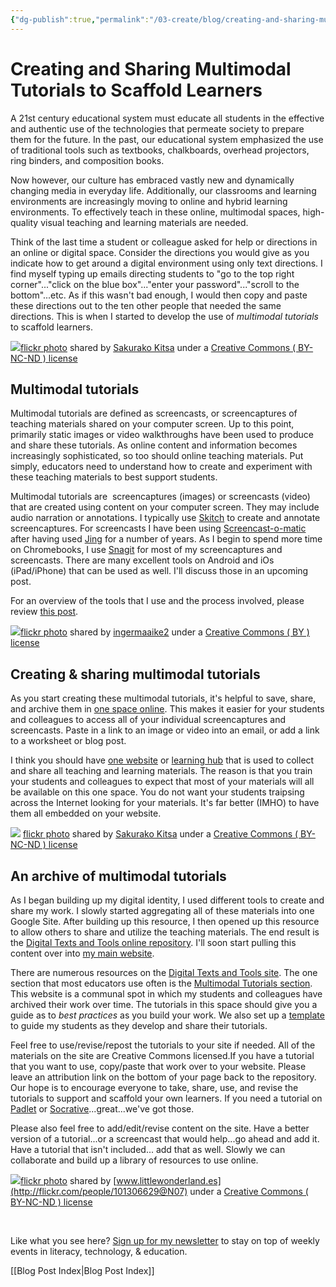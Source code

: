 ```yaml
---
{"dg-publish":true,"permalink":"/03-create/blog/creating-and-sharing-multimodal-tutorials-to-scaffold-learners/","title":"Creating and Sharing Multimodal Tutorials to Scaffold Learners","tags":["multimodal-tutorial","orms"]}
---
```


# Creating and Sharing Multimodal Tutorials to Scaffold Learners

A 21st century educational system must educate all students in the effective and authentic use of the technologies that permeate society to prepare them for the future. In the past, our educational system emphasized the use of traditional tools such as textbooks, chalkboards, overhead projectors, ring binders, and composition books.

Now however, our culture has embraced vastly new and dynamically changing media in everyday life. Additionally, our classrooms and learning environments are increasingly moving to online and hybrid learning environments. To effectively teach in these online, multimodal spaces, high-quality visual teaching and learning materials are needed.

Think of the last time a student or colleague asked for help or directions in an online or digital space. Consider the directions you would give as you indicate how to get around a digital environment using only text directions. I find myself typing up emails directing students to "go to the top right corner"..."click on the blue box"..."enter your password"..."scroll to the bottom"...etc. As if this wasn't bad enough, I would then copy and paste these directions out to the ten other people that needed the same directions. This is when I started to develop the use of _multimodal tutorials_ to scaffold learners.

[![](images/1414161334_b9bfbcdadf.jpg)](http://flickr.com/photos/kitsa_sakurako/1414161334 "Molded Pancake tutorial")[flickr photo](http://flickr.com/photos/kitsa_sakurako/1414161334 "Molded Pancake tutorial") shared by [Sakurako Kitsa](http://flickr.com/people/kitsa_sakurako) under a [Creative Commons ( BY-NC-ND ) license](http://creativecommons.org/licenses/by-nc-nd/2.0/)

## Multimodal tutorials

Multimodal tutorials are defined as screencasts, or screencaptures of teaching materials shared on your computer screen. Up to this point, primarily static images or video walkthroughs have been used to produce and share these tutorials. As online content and information becomes increasingly sophisticated, so too should online teaching materials. Put simply, educators need to understand how to create and experiment with these teaching materials to best support students.

Multimodal tutorials are  screencaptures (images) or screencasts (video) that are created using content on your computer screen. They may include audio narration or annotations. I typically use [Skitch](https://sites.google.com/site/textsandtools/techtutorials/screencasts/skitch) to create and annotate screencaptures. For screencasts I have been using [Screencast-o-matic](https://sites.google.com/site/textsandtools/techtutorials/screencasts/screencast-o-matic) after having used [Jing](https://sites.google.com/site/textsandtools/techtutorials/screencasts/jing) for a number of years. As I begin to spend more time on Chromebooks, I use [Snagit](https://chrome.google.com/webstore/detail/techsmith-snagit-extensio/annopcfmbiofommjmcmcfmhklhgbhkce?hl=en-US) for most of my screencaptures and screencasts. There are many excellent tools on Android and iOs (iPad/iPhone) that can be used as well. I'll discuss those in an upcoming post.

For an overview of the tools that I use and the process involved, please review [this post](http://wiobyrne.com/screencaptures-screencasts-education-assessment-research/).

[![](images/4387426060_1e20a09571.jpg)](http://flickr.com/photos/ingermaaike2/4387426060 "flower tutorial")[flickr photo](http://flickr.com/photos/ingermaaike2/4387426060 "flower tutorial") shared by [ingermaaike2](http://flickr.com/people/ingermaaike2) under a [Creative Commons ( BY ) license](http://creativecommons.org/licenses/by/2.0/)

## Creating & sharing multimodal tutorials

As you start creating these multimodal tutorials, it's helpful to save, share, and archive them in [one space online](http://wiobyrne.com/why-you-should-build-and-maintain-your-one-space-on-the-internet/). This makes it easier for your students and colleagues to access all of your individual screencaptures and screencasts. Paste in a link to an image or video into an email, or add a link to a worksheet or blog post.

I think you should have [one website](http://wiobyrne.com/building-your-hub/) or [learning hub](http://wiobyrne.com/use-google-sites-for-educators-to-build-your-own-digital-learning-hub/) that is used to collect and share all teaching and learning materials. The reason is that you train your students and colleagues to expect that most of your materials will all be available on this one space. You do not want your students traipsing across the Internet looking for your materials. It's far better (IMHO) to have them all embedded on your website.

[![](images/1443911368_73fe4faaff.jpg)](http://flickr.com/photos/kitsa_sakurako/1443911368 "Caramel Apple Tutorial") [flickr photo](http://flickr.com/photos/kitsa_sakurako/1443911368 "Caramel Apple Tutorial") shared by [Sakurako Kitsa](http://flickr.com/people/kitsa_sakurako) under a [Creative Commons ( BY-NC-ND ) license](http://creativecommons.org/licenses/by-nc-nd/2.0/)

## An archive of multimodal tutorials

As I began building up my digital identity, I used different tools to create and share my work. I slowly started aggregating all of these materials into one Google Site. After building up this resource, I then opened up this resource to allow others to share and utilize the teaching materials. The end result is the [Digital Texts and Tools online repository](http://wiobyrne.com/the-digital-texts-and-tools-online-repository/). I'll soon start pulling this content over into [my main website](http://wiobyrne.com/).

There are numerous resources on the [Digital Texts and Tools site](https://sites.google.com/site/textsandtools/). The one section that most educators use often is the [Multimodal Tutorials section](https://sites.google.com/site/textsandtools/techtutorials). This website is a communal spot in which my students and colleagues have archived their work over time. The tutorials in this space should give you a guide as to _best practices_ as you build your work. We also set up a [template](https://sites.google.com/site/textsandtools/techtutorialtemplate) to guide my students as they develop and share their tutorials.

Feel free to use/revise/repost the tutorials to your site if needed. All of the materials on the site are Creative Commons licensed.If you have a tutorial that you want to use, copy/paste that work over to your website. Please leave an attribution link on the bottom of your page back to the repository. Our hope is to encourage everyone to take, share, use, and revise the tutorials to support and scaffold your own learners. If you need a tutorial on [Padlet](https://sites.google.com/site/textsandtools/techtutorials/padlet) or [Socrative](https://sites.google.com/site/textsandtools/techtutorials/socrative)...great...we've got those.

Please also feel free to add/edit/revise content on the site. Have a better version of a tutorial...or a screencast that would help...go ahead and add it. Have a tutorial that isn't included... add that as well. Slowly we can collaborate and build up a library of resources to use online.

[![](images/9677364909_9025751c9a.jpg)](http://flickr.com/photos/101306629@N07/9677364909 "Tutorial: Galletas vidriera / Stained glass cookies tutorial")[flickr photo](http://flickr.com/photos/101306629@N07/9677364909 "Tutorial: Galletas vidriera / Stained glass cookies tutorial") shared by [www.littlewonderland.es](http://flickr.com/people/101306629@N07) under a [Creative Commons ( BY-NC-ND ) license](http://creativecommons.org/licenses/by-nc-nd/2.0/)

 

Like what you see here? [Sign up for my newsletter](http://wiobyrne.com/tldr/) to stay on top of weekly events in literacy, technology, & education.

[[Blog Post Index\|Blog Post Index]]